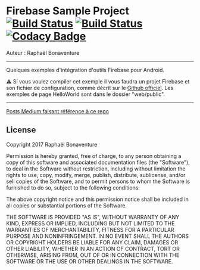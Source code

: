 Firebase Sample Project [![Build Status](https://app.bitrise.io/app/2f1629da6bc411f3/status.svg?token=WXqV2bHihKG8eE5EhALqmw&branch=master)](https://app.bitrise.io/app/2f1629da6bc411f3) [![Build Status](https://travis-ci.org/RBonaventure/pot-pourri-android.svg?branch=master)](https://travis-ci.org/RBonaventure/pot-pourri-android) [![Codacy Badge](https://api.codacy.com/project/badge/Grade/edcf58b434dd4b549cbb7a0741a95e28)](https://www.codacy.com/app/RBonaventure/pot-pourri-android?utm_source=github.com&amp;utm_medium=referral&amp;utm_content=RBonaventure/pot-pourri-android&amp;utm_campaign=Badge_Grade)
===

Auteur : Raphaël Bonaventure

------------

Quelques exemples d'intégration d'outils Firebase pour Android.

⚠️ Si vous voulez compiler cet exemple il vous faudra un projet Firebase et son fichier de configuration, comme décrit sur le [Github officiel](https://github.com/firebase/quickstart-android/blob/master/README.md).
Les exemples de page HelloWorld sont dans le dossier "web/public".

------------

[Posts Medium faisant référence à ce repo](https://medium.com/@raph.bonaventure)

## License

Copyright 2017 Raphaël Bonaventure

Permission is hereby granted, free of charge, to any person obtaining a copy of this software and associated documentation files (the "Software"), to deal in the Software without restriction, including without limitation the rights to use, copy, modify, merge, publish, distribute, sublicense, and/or sell copies of the Software, and to permit persons to whom the Software is furnished to do so, subject to the following conditions:

The above copyright notice and this permission notice shall be included in all copies or substantial portions of the Software.

THE SOFTWARE IS PROVIDED "AS IS", WITHOUT WARRANTY OF ANY KIND, EXPRESS OR IMPLIED, INCLUDING BUT NOT LIMITED TO THE WARRANTIES OF MERCHANTABILITY, FITNESS FOR A PARTICULAR PURPOSE AND NONINFRINGEMENT. IN NO EVENT SHALL THE AUTHORS OR COPYRIGHT HOLDERS BE LIABLE FOR ANY CLAIM, DAMAGES OR OTHER LIABILITY, WHETHER IN AN ACTION OF CONTRACT, TORT OR OTHERWISE, ARISING FROM, OUT OF OR IN CONNECTION WITH THE SOFTWARE OR THE USE OR OTHER DEALINGS IN THE SOFTWARE.